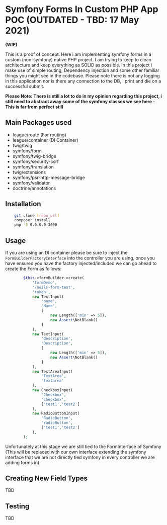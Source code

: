 # Symfony Forms In Custom PHP App POC (OUTDATED - TBD: 17 May 2021)

**(WIP)**

This is a proof of concept. Here i am implementing symfony forms in a custom (non-symfony) native PHP project. I am trying to keep to clean architecture and keep everything as SOLID as possible. In this project i make use of simple routing, Dependency injection and some other familiar things you might see in the codebase. Please note there is not any logging in this application nor is there any connection to the DB, i print and die on a successful submit.

**Please Note: There is still a lot to do in my opinion regarding this project, i still need to abstract away some of the symfony classes we see here - This is far from perfect still**

## Main Packages used
- league/route (For routing)
- league/container (DI Container)
- twig/twig
- symfony/form
- symfony/twig-bridge
- symfony/security-csrf
- symfony/translation
- twig/extensions
- symfony/psr-http-message-bridge
- symfony/validator
- doctrine/annotations

## Installation

```bash
    git clone [repo_url]
    composer install
    php -S 0.0.0.0:3000
```


## Usage

If you are using an DI container please be sure to inject the `FormBuilderFactoryInterface` into the controller you are using, once you have ensured you have the factory injected/included we can go ahead to create the Form as follows:
```php
        $this->formBuilder->create(
            'formDemo',
            '/neils-form-test',
            'token',
            new TextInput(
                'name',
                'Name',
                [
                    new Length(['min' => 5]),
                    new Assert\NotBlank()
                ]
            ),
            new TextInput(
                'description',
                'Description',
                [
                    new Length(['min' => 5]),
                    new Assert\NotBlank()
                ]
            ),
            new TextAreaInput(
                'TextArea',
                'textarea'
            ),
            new CheckboxInput(
                'Checkbox',
                'checkbox',
                ['test1','test2']
            ),
            new RadioButtonInput(
                'RadioButton',
                'radioButton',
                ['test1','test2']
            ),
        );
```
Unfortunately at this stage we are still tied to the FormInterface of Symfony (This will be replaced with our own interface extending the symfony interface that we are not directly tied symfony in every controller we are adding forms in).

## Creating New Field Types

TBD


## Testing

TBD


